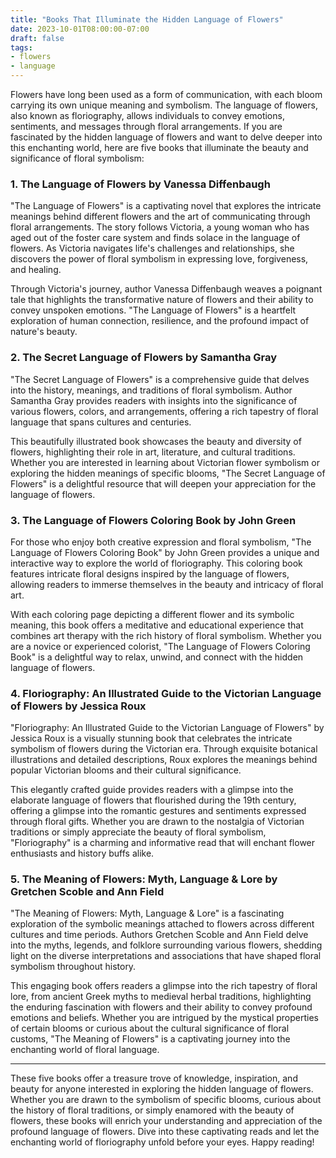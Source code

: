 ```yaml
---
title: "Books That Illuminate the Hidden Language of Flowers"
date: 2023-10-01T08:00:00-07:00
draft: false
tags: 
- flowers
- language
---
```


Flowers have long been used as a form of communication, with each bloom carrying its own unique meaning and symbolism. The language of flowers, also known as floriography, allows individuals to convey emotions, sentiments, and messages through floral arrangements. If you are fascinated by the hidden language of flowers and want to delve deeper into this enchanting world, here are five books that illuminate the beauty and significance of floral symbolism:

### 1. The Language of Flowers by Vanessa Diffenbaugh

"The Language of Flowers" is a captivating novel that explores the intricate meanings behind different flowers and the art of communicating through floral arrangements. The story follows Victoria, a young woman who has aged out of the foster care system and finds solace in the language of flowers. As Victoria navigates life's challenges and relationships, she discovers the power of floral symbolism in expressing love, forgiveness, and healing.

Through Victoria's journey, author Vanessa Diffenbaugh weaves a poignant tale that highlights the transformative nature of flowers and their ability to convey unspoken emotions. "The Language of Flowers" is a heartfelt exploration of human connection, resilience, and the profound impact of nature's beauty.

### 2. The Secret Language of Flowers by Samantha Gray

"The Secret Language of Flowers" is a comprehensive guide that delves into the history, meanings, and traditions of floral symbolism. Author Samantha Gray provides readers with insights into the significance of various flowers, colors, and arrangements, offering a rich tapestry of floral language that spans cultures and centuries.

This beautifully illustrated book showcases the beauty and diversity of flowers, highlighting their role in art, literature, and cultural traditions. Whether you are interested in learning about Victorian flower symbolism or exploring the hidden meanings of specific blooms, "The Secret Language of Flowers" is a delightful resource that will deepen your appreciation for the language of flowers.

### 3. The Language of Flowers Coloring Book by John Green

For those who enjoy both creative expression and floral symbolism, "The Language of Flowers Coloring Book" by John Green provides a unique and interactive way to explore the world of floriography. This coloring book features intricate floral designs inspired by the language of flowers, allowing readers to immerse themselves in the beauty and intricacy of floral art.

With each coloring page depicting a different flower and its symbolic meaning, this book offers a meditative and educational experience that combines art therapy with the rich history of floral symbolism. Whether you are a novice or experienced colorist, "The Language of Flowers Coloring Book" is a delightful way to relax, unwind, and connect with the hidden language of flowers.

### 4. Floriography: An Illustrated Guide to the Victorian Language of Flowers by Jessica Roux

"Floriography: An Illustrated Guide to the Victorian Language of Flowers" by Jessica Roux is a visually stunning book that celebrates the intricate symbolism of flowers during the Victorian era. Through exquisite botanical illustrations and detailed descriptions, Roux explores the meanings behind popular Victorian blooms and their cultural significance.

This elegantly crafted guide provides readers with a glimpse into the elaborate language of flowers that flourished during the 19th century, offering a glimpse into the romantic gestures and sentiments expressed through floral gifts. Whether you are drawn to the nostalgia of Victorian traditions or simply appreciate the beauty of floral symbolism, "Floriography" is a charming and informative read that will enchant flower enthusiasts and history buffs alike.

### 5. The Meaning of Flowers: Myth, Language & Lore by Gretchen Scoble and Ann Field

"The Meaning of Flowers: Myth, Language & Lore" is a fascinating exploration of the symbolic meanings attached to flowers across different cultures and time periods. Authors Gretchen Scoble and Ann Field delve into the myths, legends, and folklore surrounding various flowers, shedding light on the diverse interpretations and associations that have shaped floral symbolism throughout history.

This engaging book offers readers a glimpse into the rich tapestry of floral lore, from ancient Greek myths to medieval herbal traditions, highlighting the enduring fascination with flowers and their ability to convey profound emotions and beliefs. Whether you are intrigued by the mystical properties of certain blooms or curious about the cultural significance of floral customs, "The Meaning of Flowers" is a captivating journey into the enchanting world of floral language.

---

These five books offer a treasure trove of knowledge, inspiration, and beauty for anyone interested in exploring the hidden language of flowers. Whether you are drawn to the symbolism of specific blooms, curious about the history of floral traditions, or simply enamored with the beauty of flowers, these books will enrich your understanding and appreciation of the profound language of flowers. Dive into these captivating reads and let the enchanting world of floriography unfold before your eyes. Happy reading!